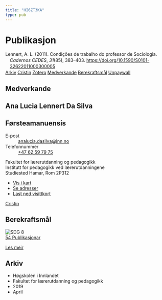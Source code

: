 ```yaml
---
title: "HI6ZT3KA"
type: pub
---
```

<h1>Publikasjon</h1>
<article id="csl-bib-container-HI6ZT3KA" class="csl-bib-container">
  <div class="csl-bib-body" style="line-height: 1.35; padding-left: 1em; text-indent:-1em;">
  <div class="csl-entry">Lennert, A. L. (2011). Condi&#xE7;&#xF5;es de trabalho do professor de Sociologia. <i>Cadernos CEDES</i>, <i>31</i>(85), 383&#x2013;403. <a href="https://doi.org/10.1590/S0101-32622011000300005">https://doi.org/10.1590/S0101-32622011000300005</a></div>
</div>
  <div class="csl-bib-buttons">
    <a href="#taxonomy-article-HI6ZT3KA" class="csl-bib-button">Arkiv</a>
    <a href alt="Cristin URL" class="csl-bib-button">Cristin</a>
    <a href alt="Zotero URL" class="csl-bib-button">Zotero</a>
    <a href="#contributors-article-HI6ZT3KA" class="csl-bib-button">Medverkande</a>
    <a href="#sdg-article-HI6ZT3KA" class="csl-bib-button">Berekraftsmål</a>
    <a href="https://www.scielo.br/j/ccedes/a/VvLsdXNV5kXsGxGHmKYRzrG/?lang=pt&amp;format=pdf" class="csl-bib-button">Unpaywall</a>
  </div>
  <div id="csl-bib-meta-container-HI6ZT3KA"></div>
</article>
<div id="csl-bib-meta-HI6ZT3KA" class="csl-bib-meta">
  <article id="contributors-article-HI6ZT3KA" class="contributors-article">
    <h1>Medverkande</h1>
    <div class="personas">
<div class="vrtx-hinn-person-card">
<div class="photo">
<i class="lar la-user-circle missing-person"></i>
</div>
<div class="info">
<hgroup><h1>Ana Lucia Lennert Da Silva</h1>
<h2>Førsteamanuensis</h2>
</hgroup><dl>
<dt>E-post</dt>
<dd>
<a href="mailto:analucia.dasilva@inn.no">analucia.dasilva@inn.no</a>
</dd>
<dt>Telefonnummer</dt>
<dd><a href="tel:+4762597975">
+47 62 59 79 75
</a></dd>
</dl>
<p>
Fakultet for lærerutdanning og pedagogikk<br>
Institutt for pedagogikk ved lærerutdanningene<br>
Studiested Hamar,
Rom 2P312
</p>
<ul class="vrtx-hinn-links">
<li><a href="https://www.google.com/maps?q=60.796004,11.072099">Vis i kart</a></li>
<li><a href="https://www.inn.no/finn-en-ansatt/analucia-dasilva.html#vrtx-hinn-addresses">Se adresser</a></li>
<li><a href="https://www.inn.no/finn-en-ansatt/analucia-dasilva.html?vrtx=vcf">Last ned visittkort</a></li>
</ul>
</div>
</div>
<a href="https://app.cristin.no/persons/show.jsf?id=1082351" alt="Cristin URL" class="personas-cristin">Cristin</a>
</div>
  </article>
  <article id="sdg-article-HI6ZT3KA" class="sdg-article">
    <h1>Berekraftsmål</h1>
    <div class="sdg-container"><div id="sdg8" class="sdg">
<img src="{{< params subfolder >}}images/sdg/sdg08_no.png" class="image" alt="SDG 8">
<div class="sdg-overlay">
<a href="{{< params subfolder >}}no/archive/?sdg=8#archive" class="sdg-publication-count"><span>54</span> Publikasjonar</a>
<p><a href="https://www.fn.no/om-fn/fns-baerekraftsmaal/anstendig-arbeid-og-oekonomisk-vekst?lang=nno-NO" class="sdg-read-more">Les meir</a></p>
</div>
</div></div>
  </article>
  <article id="taxonomy-article-HI6ZT3KA" class="taxonomy-article">
    <h1>Arkiv</h1>
    <ul>
      <li>Høgskolen i Innlandet</li>
      <li>Fakultet for lærerutdanning og pedagogikk</li>
      <li>2019</li>
      <li>April</li>
    </ul>
  </article>
</div>
